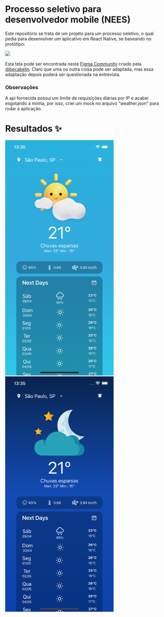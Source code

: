 # Processo seletivo para desenvolvedor mobile (NEES)

Este repositório se trata de um projeto para um processo seletivo, o qual pedia para desenvolver um aplicativo em React Native, se baseando no protótipo: 

![](images/thumbnail-figma.png)

Esta tela pode ser encontrada neste [Figma Community](https://www.figma.com/community/file/1158928016905524023) criado pela [@becabelin](https://www.figma.com/@becabelin). Claro que uma ou outra coisa pode ser adaptada, mas essa adaptação depois poderá ser questionada na entrevista.


### Observações

A api fornecida possui um limite de requisições diárias por IP e acabei esgotando a minha, por isso, criei um mock no arquivo "weather.json" para rodar a aplicação.

# Resultados ✨

<div>
<img src="./images/day.png"  width="350">
<img src="./images/night.png"  width="350">
</div>
